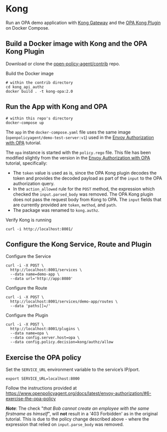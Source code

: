 # Kong

Run an OPA demo application with [Kong Gateway](https://konghq.com/kong/) and the [OPA Kong Plugin](https://github.com/open-policy-agent/contrib/tree/master/kong_api_authz) on Docker Compose.

## Build a Docker image with Kong and the OPA Kong Plugin

Download or clone the [open-policy-agent/contrib](https://github.com/open-policy-agent/contrib) repo.

Build the Docker image
```
# within the contrib directory
cd kong_api_authz
docker build . -t kong-opa:2.0
```

## Run the App with Kong and OPA

```
# within this repo's directory
docker-compose up
```

The `app` in the `docker-compose.yaml` file uses the same image (`openpolicyagent/demo-test-server:v1`) used in the [Envoy Authorization with OPA](https://www.openpolicyagent.org/docs/latest/envoy-authorization/) tutorial.

The `opa` instance is started with the `policy.rego` file. This file has been modified slightly from the version in the [Envoy Authorization with OPA](https://www.openpolicyagent.org/docs/latest/envoy-authorization/#3-define-a-opa-policy) tutorial, specifically:
* The `token` value is used as is, since the OPA Kong plugin decodes the token and provides the decoded payload as part of the `input` to the OPA authorization query.
* In the `action_allowed` rule for the `POST` method, the expression which checked the `input.parsed_body` was removed.  The OPA Kong plugin does not pass the request body from Kong to OPA. The `input` fields that are currently provided are `token`, `method`, and `path`.
* The package was renamed to `kong.authz`.

Verify Kong is running
```
curl -i http://localhost:8001/
```

## Configure the Kong Service, Route and Plugin

Configure the Service
```
curl -i -X POST \
  http://localhost:8001/services \
  --data name=demo-app \
  --data url='http://app:8080'
```

Configure the Route
```
curl -i -X POST \
  http://localhost:8001/services/demo-app/routes \
  --data 'paths[]=/'
```

Configure the Plugin
```
curl -i -X POST \
  http://localhost:8001/plugins \
  --data name=opa \
  --data config.server.host=opa \
  --data config.policy.decision=kong/authz/allow
```

## Exercise the OPA policy

Set the `SERVICE_URL` environment variable to the service’s IP/port.

```
export SERVICE_URL=localhost:8000
```

Follow the instructions provided at https://www.openpolicyagent.org/docs/latest/envoy-authorization/#6-exercise-the-opa-policy

_**Note**_: The check "_that Bob cannot create an employee with the same firstname as himself_", will **not** result in a '403 Forbidden' as in the original tutorial. This is due to the policy change described above - where the expression that relied on `input.parse_body` was removed.

